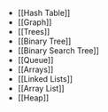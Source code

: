 -  [[Hash Table]]
- [[Graph]]
- [[Trees]]
- [[Binary Tree]]
- [[Binary Search Tree]]
- [[Queue]]
- [[Arrays]] 
- [[Linked Lists]] 
- [[Array List]] 
- [[Heap]]